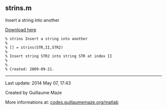 ## strins.m ##
Insert a string into another

[Download here](http://guillaumemaze.googlecode.com/svn/trunk/matlab/codes/inout/strins.m)

```
% strins Insert a string into another
%
% [] = strins(STR,II,STR2)
% 
% Insert string STR2 into string STR at index II
%
%
% Created: 2009-09-21.
```

---

Last update: 2014 May 07, 17:43

Created by Guillaume Maze

More informations at: [codes.guillaumemaze.org/matlab](http://codes.guillaumemaze.org/matlab)